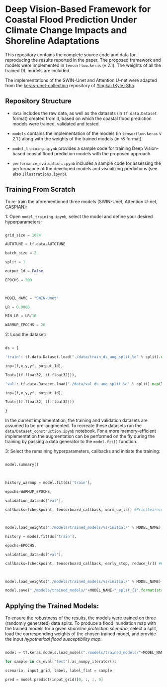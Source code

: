# Deep Vision-Based Framework for Coastal Flood Prediction Under Climate Change Impacts and Shoreline Adaptations
 

This repository contains the complete source code and data for reproducing the results reported in the paper. The proposed framework and models were implemented in `tensorflow.keras` (v 2.1). The weights of all the trained DL models are included.

  
The implementations of the SWIN-Unet and Attention U-net were adapted from the [keras-unet-collection](https://github.com/yingkaisha/keras-unet-collection) repository of [Yingkai (Kyle) Sha](https://github.com/yingkaisha).


## Repository Structure

  

- `data` includes the raw data, as well as the datasets (in  `tf.data.Dataset` format) created from it, based on which the coastal flood prediction models were trained, validated and tested.

- `models` contains the implementation of the models (in `tensorflow.keras` v 2.1 ) along with the weights of the trained models (in `h5` format).

- `model_training.ipynb` provides a sample code for training Deep Vision-based coastal flood prediction models with the proposed  approach.

- `performance_evaluation.ipynb` includes a sample code for assessing the performance of the developed models and visualizing predictions (see also `Illustrations.ipynb`).

  

## Training From Scratch

  

To re-train the aforementioned three models (SWIN-Unet, Attention U-net, CASPIAN):

  

1: Open `model_training.ipynb`, select the model and define your desired hyperparameters:

```python

grid_size = 1024

AUTOTUNE = tf.data.AUTOTUNE

batch_size = 2

split = 1

output_1d = False

EPOCHS = 200

  

MODEL_NAME = "SWIN-Unet"

LR = 0.0008

MIN_LR = LR/10

WARMUP_EPOCHS = 20

```

2: Load the dataset:

```python

ds = {

'train': tf.data.Dataset.load("./data/train_ds_aug_split_%d" % split).map(lambda f,x,y,yf: tf.py_function(clear_ds,

inp=[f,x,y,yf, output_1d],

Tout=[tf.float32, tf.float32])),

'val': tf.data.Dataset.load("./data/val_ds_aug_split_%d" % split).map(lambda f,x,y,yf: tf.py_function(clear_ds,

inp=[f,x,y,yf, output_1d],

Tout=[tf.float32, tf.float32]))

}

```

In the current implementation, the training and validation datasets are assumed to be pre-augmented. To recreate these datasets run the `data/Dataset_construction.ipynb` notebook. For a more memory-efficient implementation the augmentation can be performed on the fly during the training by passing a data generator to the `model.fit()` function.

  

3: Select the remaining hyperparameters, callbacks and initiate the training:

```python

model.summary()

  

history_warmup = model.fit(ds['train'],

epochs=WARMUP_EPOCHS,

validation_data=ds['val'],

callbacks=[checkpoint, tensorboard_callback, warm_up_lr]) #PrintLearningRate()#reduce_lr#early_stop

  

model.load_weights("./models/trained_models/%s/initial/" % MODEL_NAME)

history = model.fit(ds['train'],

epochs=EPOCHS,

validation_data=ds['val'],

callbacks=[checkpoint, tensorboard_callback, early_stop, reduce_lr]) #PrintLearningRate()#reduce_lr#early_stop

  

model.load_weights("./models/trained_models/%s/initial/" % MODEL_NAME)

model.save("./models/trained_models/"+MODEL_NAME+"_split_{}".format(str(split)), save_format='h5')

```

  
## Applying the Trained Models:

  

To ensure the robustness of the results, the models were trained on three (randomly generated) data splits. To produce a flood inundation map with the trained models for a given *shoreline protection scenario*, select a split, load the corresponding weights of the chosen trained model, and provide the input *hypothetical flood susceptibility map*:

```python

model = tf.keras.models.load_model("./models/trained_models/"+MODEL_NAME+"_split_{}".format(str(split)), compile=False)

for sample in ds_eval['test'].as_numpy_iterator():

scenario, input_grid, label, label_flat = sample

pred = model.predict(input_grid)[0, :, :, 0]

```